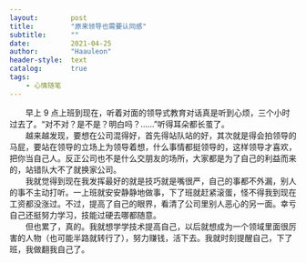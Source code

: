 ```yaml
---
layout:        post
title:         "原来领导也需要认同感"
subtitle:      ""
date:          2021-04-25
author:        "Haauleon"
header-style:  text
catalog:       true
tags:
    - 心情随笔
---
```


&emsp;&emsp;早上 9 点上班到现在，听着对面的领导式教育对话真是听到心烦，三个小时过去了。“对不对？是不是？明白吗？......”听得耳朵都长茧了。           
&emsp;&emsp;越来越发现，要想在公司混得好，首先得站队站的好，其次就是得会拍领导的马屁，要站在领导的立场上为领导着想，什么事情都挺领导的，这样领导才喜欢，把你当自己人。反正公司也不是什么交朋友的场所，大家都是为了自己的利益而来的，站错队大不了就换家公司。          
&emsp;&emsp;我就觉得到现在我发挥最好的就是技巧就是嘴很严，自己的事都不外漏，别人的事不主动打听。一上班就安安静静地做事，下了班就赶紧滚蛋，怪不得我到现在工资都没涨过。不过，提高了自己的眼界，看清了公司里别人恶心的另一面。幸亏自己还挺努力学习，技能过硬去哪都随意。       
&emsp;&emsp;但也累了，真的。我就想学学技术提高自己，以后就想成为一个领域里面很厉害的人物（也可能半路就转行了），努力赚钱，活下去。我就时刻提醒自己，下了班，我做翻我自己了。